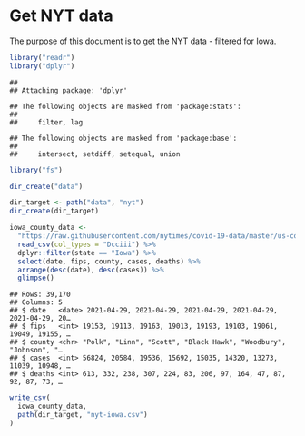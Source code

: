 Get NYT data
================

The purpose of this document is to get the NYT data - filtered for Iowa.

``` r
library("readr")
library("dplyr")
```

    ## 
    ## Attaching package: 'dplyr'

    ## The following objects are masked from 'package:stats':
    ## 
    ##     filter, lag

    ## The following objects are masked from 'package:base':
    ## 
    ##     intersect, setdiff, setequal, union

``` r
library("fs")
```

``` r
dir_create("data")

dir_target <- path("data", "nyt")
dir_create(dir_target)
```

``` r
iowa_county_data <- 
  "https://raw.githubusercontent.com/nytimes/covid-19-data/master/us-counties.csv" %>%
  read_csv(col_types = "Dcciii") %>%
  dplyr::filter(state == "Iowa") %>%
  select(date, fips, county, cases, deaths) %>%
  arrange(desc(date), desc(cases)) %>%
  glimpse()
```

    ## Rows: 39,170
    ## Columns: 5
    ## $ date   <date> 2021-04-29, 2021-04-29, 2021-04-29, 2021-04-29, 2021-04-29, 20…
    ## $ fips   <int> 19153, 19113, 19163, 19013, 19193, 19103, 19061, 19049, 19155, …
    ## $ county <chr> "Polk", "Linn", "Scott", "Black Hawk", "Woodbury", "Johnson", "…
    ## $ cases  <int> 56824, 20584, 19536, 15692, 15035, 14320, 13273, 11039, 10948, …
    ## $ deaths <int> 613, 332, 238, 307, 224, 83, 206, 97, 164, 47, 87, 92, 87, 73, …

``` r
write_csv(
  iowa_county_data,
  path(dir_target, "nyt-iowa.csv")
)
```
